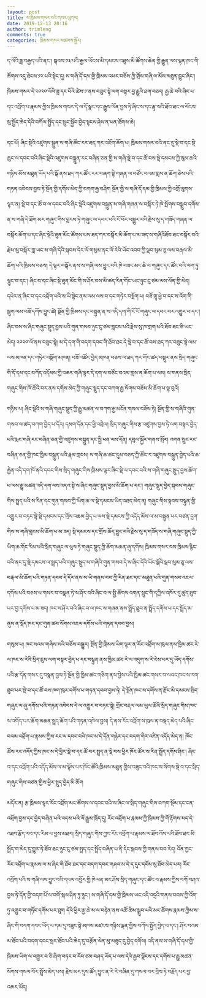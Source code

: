 ```yaml
---
layout: post
title: ས་ཁྲིམས་གསར་བའི་གསར་ལུགས།
date: 2019-12-13 20:16
author: trimleng
comments: true
categories: ཁྲིམས་གསར་མཚམས་སྦྱོར།
---
```

<!-- wp:paragraph -->
<p>ད་ལོའི་ཟླ་བརྒྱད་པའི་ནང་། སྐབས་༡༣་པའི་རྒྱལ་ཡོངས་མི་དམངས་འཐུས་མི་ཚོགས་ཆེན་གྱི་རྒྱུན་ལས་ལྷན་ཁང་གི་ཚོགས་འདུ་ཐེངས་༡༢་པའི་སྟེང་དུ། ས་གཞི་དོ་དམ་གྱི་ཁྲིམས་འཕར་བཅོས་ཀྱི་གྲོས་གཞི་ལ་མོས་མཐུན་བྱུང་ཞིང་། ཁྲིམས་གསར་དེ་༢༠༢༠་ལོའི་ཟླ་དང་པོའི་ཚེས་༡་ནས་བཟུང་སྟེ་ལག་བསྟར་བྱ་རྒྱུའི་ཐག་བཅད། རྒྱ་ཆེ་བའི་ཞིང་པ་དང་འབྲོག་པ་རྣམས་ཀྱིས་ཁྲིམས་གསར་དེ་ལ་དོ་སྣང་དང་རྒྱུས་ལོན་བྱས་ཏེ་ཞིང་ས་དང་རྩྭ་སའི་ཐོབ་ཐང་ལ་ལོངས་སུ་སྤྱོད་ཆེད་དེའི་བཀོལ་སྤྱོད་དང་སྲུང་སྐྱོབ་བྱེད་སྟངས་ཤེས་ན་ཕན་ཐོགས་ཆེ།&nbsp;</p>
<!-- /wp:paragraph -->

<!-- wp:more -->
<!--more-->
<!-- /wp:more -->

<!-- wp:paragraph -->
<p>དང་པོ། ཞིང་སྡེའི་འཛུགས་སྐྲུན་ས་གཞི་ཚོང་རར་ཐད་ཀར་འཇོག་ཆོག་པ། ཁྲིམས་གསར་བའི་ནང་དུ་སྡེ་བ་དང་སྡེ་ཆུང་ལ་དབང་བའི་ཞིང་སྡེའི་འཛུགས་བསྐྲུན་རང་བཞིན་ཅན་གྱི་ས་གཞི་སྡེ་བ་དང་ཚོ་བས་སྡེ་དམངས་ཀྱི་སུམ་ཆའི་གཉིས་མོས་མཐུན་ཡོད་པའི་སྒོ་ནས་ཐད་ཀར་ཚོང་རར་བཞག་སྟེ་གཞན་ལ་བཙོང་བའམ་གླས་ན་ཆོག་ཅེས་པའི་གཏན་འབེབས་བྱས་ཏེ་སྔོན་གྱི་དགོས་མེད་ཀྱི་བཀག་རྒྱ་བཤིག སྔོན་གྱི་ས་གཞི་དོ་དམ་གྱི་ཁྲིམས་ཀྱི་འགྲོ་ལུགས་ལྟར་ན། སྡེ་བ་དང་ཚོ་བ་ལ་དབང་བའི་ཞིང་སྡེའི་འཛུགས་བསྐྲུན་ས་གཞི་གཞན་ལ་བསྐོར་ཏེ་ཁེ་སྤོགས་བསྒྲུབ་དགོས་ན་ས་གཞི་དེ་ཐོག་མར་གཞུང་གིས་བླངས་ཏེ་གཞུང་ལ་དབང་བའི་ངོ་བོར་བསྒྱུར་བའི་རྗེས་སུ་ད་གཟོད་གཞན་ལ་བསྐོར་ཆོག་པ་དང་ཞིང་སྡེའི་ཐུན་མོང་ཚོགས་པས་ཐད་ཀར་བསྐོར་མི་ཆོག་པ་མ་ཟད་ས་གཞིའིཐོབ་ཐང་བསྐོར་བའི་རྗེས་སུ་བསྐོར་གླ་ཡང་ས་གཞི་དེའི་སྐབས་དེར་ལོ་གསུམ་ནང་ལོ་རེའི་ཡོང་འབབ་ཀྱི་ལྡབ་སུམ་ཅུ་ལས་བརྒལ་མི་ཆོག་པའི་ཁྲིམས་བཅས། དེ་ལྟར་བསྐོར་ནས་ས་གཞི་ལས་བྱུང་བའི་ཁེ་བཟང་མང་ཆེ་བ་གཞུང་དང་ཚོང་བའི་ལག་ཏུ་ལྷུང་བ་དང་། ཞིང་བ་དང་ཞིང་སྡེ་ཐུན་མོང་གི་ས་ཤོར་བས་མི་ཚད་རིན་གོང་ཡང་ཉུང་ངུ་ཙམ་ལས་ལོན་གྱི་མེད། དཔེར་ན་ཞིང་བ་དང་འབྲོག་པའི་ས་ཡི་སྟེང་ནས་ལམ་ལས་བ་དང་གཏེར་བསྔོག་པ། བཟོ་གྲྭ་ཕྱེ་བ་དང་ས་འོག་གི་སྦུག་ལམ་བཟོ་དགོས་བྱུང་ཚེ། སྔོན་གྱི་ཁྲིམས་དང་བསྟུན་ན་ས་འདི་དག་གི་ངོ་ངོ་གཞུང་ལ་དབང་བར་འགྱུར་བ་དང་། ཞིང་བས་ས་ཞིང་གཞུང་སྡུད་བྱས་པའི་གུན་གསབ་ཉུང་ངུ་ཙམ་བླངས་པའི་རྗེས་སུ་ཁ་གྲག་པའི་ཐོབ་ཐང་ཅི་ཡང་མེད། ༢༠༢༠་ལོ་ནས་བཟུང་སྟེ། ས་དེ་དག་གི་བདག་དབང་གི་ཐོབ་ཐང་དེ་སྡེ་བ་དང་ཚོ་བས་ཐད་ཀར་བཟུང་སྟེ་ལམ་ལས་མཁན་དང་གཏེར་བསྔོག་མཁན། བཟོ་འཚོང་བྱེད་མཁན་བཅས་ལ་ཐད་ཀར་གོང་ཚད་བསྡུར་ནས་སྲིད་གཞུང་གི་དོ་དམ་དང་བཀོད་འདོམས་ཀྱི་འཆར་གཞི་ལྟར་དེ་དག་ལ་བཙོང་བའམ་གླས་ན་ཆོག་པ་ལས། ས་གནས་སྲིད་གཞུང་གིས་ཁོ་ཚོའི་བར་ནས་དགོས་མེད་ཀྱི་གཞུང་སྡུད་དང་བཀག་རྒྱ་སོགས་བཟོས་མི་ཆོག་པ་ལྟ་བུའོ། </p>
<!-- /wp:paragraph -->

<!-- wp:paragraph -->
<p>གཉིས་པ། ཞིང་སྡེའི་ས་གཞི་གཞུང་སྡུད་ཀྱི་རྒྱུ་མཚན་ལ་བཀག་རྒྱ་མངོན་གསལ་བཟོས་ཏེ། སྔོན་གྱི་ས་གཞིའི་གུན་གསབ་ལ་ཚད་བཀག་བྱེད་པ་དོར། དམག་དོན་དང་ཕྱི་འབྲེལ། སྲིད་གཞུང་གིས་རྩ་འཛུགས་བྱས་ཏེ་ལག་བསྟར་བྱེད་པའི་རྨང་གཞི་རང་བཞིན་ཅན་གྱི་འཛུགས་བསྐྲུན་དང་སྤྱི་ཕན་ལས་དོན། དབུལ་སྐྱོར་གནས་སྤོར། འགན་སྲུང་རང་བཞིན་ཅན་གྱི་ཁང་ཁྱིམ་བསྐྲུན་པའི་རྣམ་གྲངས། ས་གཞི་ཆ་ཚང་དུམ་བཅད་ཀྱི་ཚོང་ར་འཛུགས་བསྐྲུན་བྱེད་པའི་ཆ་རྐྱེན་འདི་དག་ཁོ་ནའི་དབང་གིས་སྲིད་གཞུང་གིས་ཁྲིམས་ལྟར་ཞིང་སྡེ་ལ་དབང་བའི་ས་གཞི་གཞུང་སྡུད་བྱས་ཆོག་པ་ལས་རྒྱུ་མཚན་འདི་དག་ལས་འདའ་སྟེ་ས་ཞིང་གཞུང་སྡུད་བྱས་མི་ཆོག་པ་དང་། གཞུང་སྡུད་བྱེད་སྐབས་གཞུང་གིས་སྤྲད་པའི་ས་རིན་དང་གུན་གསབ་ཀྱི་ཡིག་ཆ་ལ་སྡེ་དམངས་ཡིད་འཐད་མེད་ན། གཞུང་གིས་སྟབས་བསྟུན་གྱི་འགྱུར་བ་བཏང་སྟེ་སྡེ་དམངས་དང་གྲོས་འཆམ་བྱེད་པ་ལས་སྡེ་དམངས་ཀྱི་འདོད་མོས་ལ་མ་བསྟུན་པར་བཙན་དྲག་གིས་ས་གཞི་བླངས་མི་ཆོག་པ་མ་ཟད། སྡེ་དམངས་དང་གྲོས་ཆོད་བྱུང་བའི་རྗེས་སུ་ད་གཟོད་ས་གཞི་གཞུང་སྡུད་ཀྱི་ཡིག་ཆ་གོང་རིམ་པའི་སྲིད་གཞུང་ལ་ཕུལ་ཏེ་གཞུང་སྡུད་ཀྱི་ཆོག་མཆན་ཞུ་དགོས། ཁྲིམས་གསར་བས་ཁྲིམས་རྙིང་བའི་ནང་དུ་སྡེ་དམངས་ལ་སྤྲད་པའི་གཞུང་སྡུད་ས་གཞིའི་གུན་གསབ་དེ་ས་ཞིང་དེའི་ཡོང་སྒོའི་ལྡབ་སུམ་ཅུ་ལས་བརྒལ་མི་ཆོག་པའི་གཏན་དབབ་དེ་དོར་ནས་ས་ཡི་གནས་བབ་ཀྱི་རིན་ཐང་དང་་མཐུན་པའི་གུན་གསབ་འཇལ་དགོས་པའི་བཅས་པ་གསར་བ་བསྣན་ཏེ་ས་ཤོར་བའི་ཞིང་བ་ལ་སྤྱི་ཚོགས་འགན་སྲུང་གི་དཀྱིལ་འཁོར་དུ་ཚུད་ཐུབ་པར་བྱ་དགོས་པ་མ་ཟད། ཁང་ས་ཤོར་བའི་ཞིང་བ་ལ་ཁང་ས་གཞན་ནས་སྤྲོད་ཐུབ་ན་སྤྲོད་དགོས་པ་དང་སྤྲོད་མ་ནུས་ན་སྡོད་ཁང་དང་གུན་ཚབ་སོགས་འཇལ་དགོས་པའི་གཏན་དབབ་བྱས།&nbsp;<br></p>
<!-- /wp:paragraph -->

<!-- wp:paragraph -->
<p>གསུམ་པ། ཁང་སའམ་གཞིས་སའི་བཅོས་བསྒྱུར། སྔོན་གྱི་ཁྲིམས་ཡིག་ལྟར་ན་རོང་འབྲོག་ས་ཁུལ་ནས་ཁྱིམ་ཚང་རེ་ལ་ཁང་ས་རེའི་སྲིད་ཇུས་ལག་བསྟར་བྱེད་པ་དང་བསྟུན་ནས་ཁྱིམ་ཚང་རེ་ལ་འདུག་ས་རེ་ངེས་པར་དུ་ཡོད་དགོས་པའི་རྩ་དོན་གསར་དུ་བསྣན་བྱས་ཏེ་སྔོན་གྱི་ཁྱིམ་ཚང་གཅིག་ནས་བྱེས་པའི་ཁྱིམ་ཚང་གསར་བ་ལའང་ཁང་ས་རག་ཐུབ་པར་སྡེ་བ་དང་ཚོ་བས་ཁག་ཁུར་དགོས་པ་གཏན་དབབ་བྱས་ཏེ། དེ་སྔོན་ཁང་ས་དགོས་ན་རྫོང་མི་དམངས་སྲིད་གཞུང་ལ་ཞུ་དགོས་པའི་གཏན་འབེབས་དེ་ལ་འགྱུར་བ་བཏང་སྟེ། གྲོང་བརྡལ་ལམ་ཡུལ་ཚོའི་སྲིད་གཞུང་གིས་ཁང་ས་འགོད་པར་ཆོག་མཆན་སྤྲད་ཆོག་པའི་གཏན་འཁེལ་བྱས། དེ་ནས་རོང་འབྲོག་ས་ཁུལ་ན་བསྡད་མེད་པའི་ཞིང་བའམ་འབྲོག་པ་རྣམས་ཀྱིས་རང་ལ་དབང་བའི་ཁང་ས་དེ་དོན་གཉེར་དང་བདག་གིར་འཛིན་འདོད་མེད་ན། ཁོང་ཚོས་རང་འདོད་ཀྱིས་ཁང་ས་དེ་ཕྱིར་སྡེ་བ་དང་ཚོ་བར་སྤྲད་ན་སྡེ་བས་ཕྱིར་ཁོང་ཚོར་ས་རིན་སྤྲོད་དགོས་ཤིང་། ཞིང་བ་དང་འབྲོག་པའི་འདོད་མོས་ལ་མ་ལྟོས་པར་ཁོང་ཚོའི་ཁྲིམས་མཐུན་གྱིས་བཟུང་བའི་ཁང་ས་སོགས་སྡེ་བ་དང་སྲིད་གཞུང་གིས་བཙན་གྱིས་ཕྱིར་སྡུད་བྱེད་མི་ཆོག&nbsp;<br></p>
<!-- /wp:paragraph -->

<!-- wp:paragraph -->
<p>མདོར་ན། རྩ་ཁྲིམས་ལྟར་རོང་འབྲོག་མང་ཚོགས་ལ་དབང་བའི་ས་ཞིང་ལ་སྲིད་གཞུང་གིས་བཀག་སྡོམ་དང་ངན་འཕྲོག་བྱས་དང་བྱེད་བཞིན་པའི་འདས་པའི་ལོ་རྒྱུས་ཁྲོད་དུ། རོང་འབྲོག་པ་རྣམས་ཀྱི་ཁྲིམས་ཀྱི་གོ་རྟོགས་སད་དེ་འཐབ་རྩོད་རབ་དང་རིམ་པ་བྱས་མཐར། སྲིད་གཞུང་གིས་ཀྱང་རོང་འབྲོག་པ་རྣམས་ལ་ཐོབ་འོས་པའི་ཐོབ་ཐང་མི་སྤྲོད་ག་མེད་དུ་གྱུར་ཏེ་ཐོབ་ཐང་ཉུང་ངུ་ཙམ་སྤྲད་དང་སྤྲོད་བཞིན་པ་ནི་དེང་སྐབས་ཀྱི་གནས་བབ་རེད། འོན་ཀྱང་རོང་འབྲོག་པ་རྣམས་ལ་ས་ཞིང་གི་ཐོབ་ཐང་དང་བདག་དབང་གཤའ་མ་དེ་ད་དུང་དངོས་སུ་ཐོབ་མེད་པར། རོང་འབྲོག་པའི་ས་གཞི་ལས་བྱུང་བའི་དཔལ་འབྱོར་གྱི་ཁེ་ཕན་མང་ཤོས་སྲིད་གཞུང་དང་ཚོང་བ་རྣམས་ཀྱིས་བགོ་བཤའ་བྱས་ཏེ་དོན་གྱི་བདག་པོ་ལ་བགོ་སྐལ་ཤིན་ཏུ་ཉུང་། ས་གཞི་དོ་དམ་གྱི་ཁྲིམས་ཡང་འདི་འདྲའི་གནས་བབས་ཀྱི་འོག་ཏུ་འགྱུར་བ་གཏོང་དགོས་པར་ཐུག དེའི་ཕྱིར་རྒྱ་ཆེ་ས་ལ་བརྟེན་ནས་འཚོ་ཚིས་སྒྲུབ་པའི་མང་ཚོགས་རྣམས་ཀྱིས་ས་ཞིང་གི་བདག་དབང་ཡོད་པ་དམ་དུ་བཟུང་སྟེ་མཁས་མཛངས་གཉིས་ལྡན་གྱིས་བཀོལ་སྤྱོད་བྱེད་པ་དང་། ཤོར་བའམ་མ་ཐོབ་པའི་བདག་དབང་སླར་ཐོབ་པའི་ཆེད་དུ་བརྩོན་ལེན་མུ་མཐུད་དུ་བྱེད་དགོས། འདི་ནས་ས་གཞི་དོ་དམ་གྱི་ཁྲིམས་ཡིག་ལ་འགྱུར་བ་ཅི་ཞིག་བཏང་བ་རོབ་ཙམ་བཤད་ཡོད་པ་ལས་དེའི་རྒྱབ་ལྗོངས་དང་དགོས་པ་རྒྱུ་མཚན་སོགས་གསལ་བོར་སྤྲོས་མེད་པས། རྗེས་མར་དུས་ཚོད་བྱུང་ན་རེ་རེ་བཞིན་དུ་གསལ་བར་བྲིས་ཏེ་བརྗོད་པར་བྱ་འཆར་ཡོད།&nbsp;<br></p>
<!-- /wp:paragraph -->
